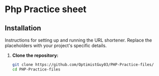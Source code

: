 # Php Practice sheet




## Installation

Instructions for setting up and running the URL shortener.  Replace the placeholders with your project's specific details.

1.  **Clone the repository:**

    ```bash
    git clone https://github.com/OptimistGuy03/PHP-Practice-files/
    cd PHP-Practice-files

